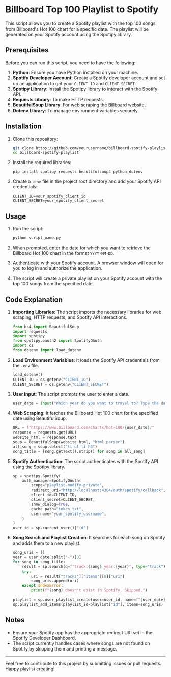 # Billboard Top 100 Playlist to Spotify

This script allows you to create a Spotify playlist with the top 100 songs from Billboard's Hot 100 chart for a specific date. The playlist will be generated on your Spotify account using the Spotipy library.

## Prerequisites

Before you can run this script, you need to have the following:

1. **Python**: Ensure you have Python installed on your machine.
2. **Spotify Developer Account**: Create a Spotify developer account and set up an application to get your `CLIENT_ID` and `CLIENT_SECRET`.
3. **Spotipy Library**: Install the Spotipy library to interact with the Spotify API.
4. **Requests Library**: To make HTTP requests.
5. **BeautifulSoup Library**: For web scraping the Billboard website.
6. **Dotenv Library**: To manage environment variables securely.

## Installation

1. Clone this repository:

    ```bash
    git clone https://github.com/yourusername/billboard-spotify-playlist.git
    cd billboard-spotify-playlist
    ```

2. Install the required libraries:

    ```bash
    pip install spotipy requests beautifulsoup4 python-dotenv
    ```

3. Create a `.env` file in the project root directory and add your Spotify API credentials:

    ```env
    CLIENT_ID=your_spotify_client_id
    CLIENT_SECRET=your_spotify_client_secret
    ```

## Usage

1. Run the script:

    ```bash
    python script_name.py
    ```

2. When prompted, enter the date for which you want to retrieve the Billboard Hot 100 chart in the format `YYYY-MM-DD`.

3. Authenticate with your Spotify account. A browser window will open for you to log in and authorize the application.

4. The script will create a private playlist on your Spotify account with the top 100 songs from the specified date.

## Code Explanation

1. **Importing Libraries**: The script imports the necessary libraries for web scraping, HTTP requests, and Spotify API interactions.
   
    ```python
    from bs4 import BeautifulSoup
    import requests
    import spotipy
    from spotipy.oauth2 import SpotifyOAuth
    import os
    from dotenv import load_dotenv
    ```

2. **Load Environment Variables**: It loads the Spotify API credentials from the `.env` file.

    ```python
    load_dotenv()
    CLIENT_ID = os.getenv("CLIENT_ID")
    CLIENT_SECRET = os.getenv("CLIENT_SECRET")
    ```

3. **User Input**: The script prompts the user to enter a date.

    ```python
    user_date = input("Which year do you want to travel to? Type the date in this format YYYY-MM-DD ")
    ```

4. **Web Scraping**: It fetches the Billboard Hot 100 chart for the specified date using BeautifulSoup.

    ```python
    URL = f"https://www.billboard.com/charts/hot-100/{user_date}/"
    response = requests.get(URL)
    website_html = response.text
    soup = BeautifulSoup(website_html, "html.parser")
    all_song = soup.select("li ul li h3")
    song_title = [song.getText().strip() for song in all_song]
    ```

5. **Spotify Authentication**: The script authenticates with the Spotify API using the Spotipy library.

    ```python
    sp = spotipy.Spotify(
        auth_manager=SpotifyOAuth(
            scope="playlist-modify-private",
            redirect_uri="http://localhost:4304/auth/spotify/callback",
            client_id=CLIENT_ID,
            client_secret=CLIENT_SECRET,
            show_dialog=True,
            cache_path="token.txt",
            username="your_spotify_username",
        )
    )
    user_id = sp.current_user()["id"]
    ```

6. **Song Search and Playlist Creation**: It searches for each song on Spotify and adds them to a new playlist.

    ```python
    song_uris = []
    year = user_date.split("-")[0]
    for song in song_title:
        result = sp.search(q=f"track:{song} year:{year}", type="track")
        try:
            uri = result["tracks"]["items"][0]["uri"]
            song_uris.append(uri)
        except IndexError:
            print(f"{song} doesn't exist in Spotify. Skipped.")

    playlist = sp.user_playlist_create(user=user_id, name=f"{user_date} Billboard 100", public=False)
    sp.playlist_add_items(playlist_id=playlist["id"], items=song_uris)
    ```

## Notes

- Ensure your Spotify app has the appropriate redirect URI set in the Spotify Developer Dashboard.
- The script currently handles cases where songs are not found on Spotify by skipping them and printing a message.


---

Feel free to contribute to this project by submitting issues or pull requests. Happy playlist creating!
